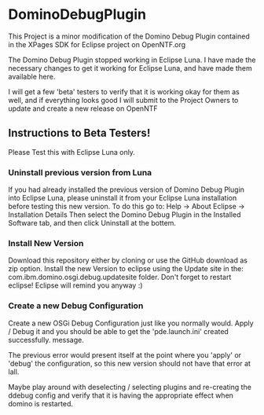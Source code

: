 DominoDebugPlugin
=================

This Project is a minor modification of the Domino Debug Plugin contained in the XPages SDK for Eclipse project on OpenNTF.org

The Domino Debug Plugin stopped working in Eclipse Luna.
I have made the necessary changes to get it working for Eclipse Luna, and have made them available here.

I will get a few 'beta' testers to verify that it is working okay for them as well, and if everything looks good I will submit to the Project Owners to update and create a new release on OpenNTF

Instructions to Beta Testers!
-----------------------------

Please Test this with Eclipse Luna only.

### Uninstall previous version from Luna
If you had already installed the previous version of Domino Debug Plugin into Eclipse Luna, please uninstall it from your Eclipse Luna installation before testing this new version. To do this go to:
Help -> About Eclipse -> Installation Details
Then select the Domino Debug Plugin in the Installed Software tab, and then click Uninstall at the bottem.

### Install New Version
Download this repository either by cloning or use the GitHub download as zip option.
Install the new Version to eclipse using the Update site in the:
com.ibm.domino.osgi.debug.updatesite 
folder.
Don't forget to restart eclipse! Eclipse will remind you anyway :)

### Create a new Debug Configuration
Create a new OSGi Debug Configuration just like you normally would. Apply / Debug it and you should be able to get the 'pde.launch.ini' created successfully. message.

The previous error would present itself at the point where you 'apply' or 'debug' the configuration, so this new version should not have that error at lall.

Maybe play around with deselecting / selecting plugins and re-creating the ddebug config and verify that it is having the appropriate effect when domino is restarted.
